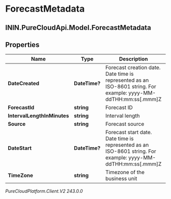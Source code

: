 # ForecastMetadata

## ININ.PureCloudApi.Model.ForecastMetadata

## Properties

|Name | Type | Description | Notes|
|------------ | ------------- | ------------- | -------------|
| **DateCreated** | **DateTime?** | Forecast creation date. Date time is represented as an ISO-8601 string. For example: yyyy-MM-ddTHH:mm:ss[.mmm]Z | [optional] |
| **ForecastId** | **string** | Forecast ID | [optional] |
| **IntervalLengthInMinutes** | **string** | Interval length | [optional] |
| **Source** | **string** | Forecast source | [optional] |
| **DateStart** | **DateTime?** | Forecast start date. Date time is represented as an ISO-8601 string. For example: yyyy-MM-ddTHH:mm:ss[.mmm]Z | [optional] |
| **TimeZone** | **string** | Timezone of the business unit | [optional] |



_PureCloudPlatform.Client.V2 243.0.0_
